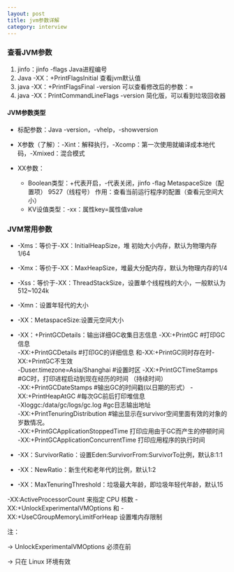 ```yaml
---
layout: post
title: jvm参数详解
category: interview
---
```


### 查看JVM参数

1. jinfo：jinfo -flags Java进程编号
2. Java -XX：+PrintFlagsInitial                查看jvm默认值
3. java -XX：+PrintFlagsFinal  -version 可以查看修改后的参数：=
4. java -XX：PrintCommandLineFlags -version 简化版，可以看到垃圾回收器

#### JVM参数类型

- 标配参数：Java -version，-vhelp，-showversion

- X参数（了解）：-Xint：解释执行，-Xcomp：第一次使用就编译成本地代码，-Xmixed：混合模式

- XX参数：
  - Boolean类型：+代表开启，-代表关闭，jinfo -flag MetaspaceSize（配置项） 9527（线程号） 作用：查看当前运行程序的配置（查看元空间大小）
  - KV设值类型：-xx：属性key=属性值value
  
###  JVM常用参数

- -Xms：等价于-XX：InitialHeapSize，堆 初始大小内存，默认为物理内存1/64
- -Xmx：等价于-XX：MaxHeapSize，堆最大分配内存，默认为物理内存的1/4
- -Xss：等价于-XX：ThreadStackSize，设置单个线程栈的大小，一般默认为512~1024k
- -Xmn：设置年轻代的大小
- -XX：MetaspaceSize:设置元空间大小

- -XX：+PrintGCDetails：输出详细GC收集日志信息
-XX:+PrintGC #打印GC信息      
-XX:+PrintGCDetails    #打印GC的详细信息 和-XX:+PrintGC同时存在时-XX:+PrintGC不生效   
-Duser.timezone=Asia/Shanghai #设置时区 
-XX:+PrintGCTimeStamps  #GC时，打印进程启动到现在经历的时间 （持续时间）    
-XX:+PrintGCDateStamps    #输出GC的时间戳(以日期的形式）
-XX:+PrintHeapAtGC #每次GC前后打印堆信息   
-Xloggc:/data/gc/logs/gc.log #gc日志输出地址     
-XX:+PrintTenuringDistribution #输出显示在survivor空间里面有效的对象的岁数情况。     
-XX:+PrintGCApplicationStoppedTime 打印应用由于GC而产生的停顿时间
-XX:+PrintGCApplicationConcurrentTime 打印应用程序的执行时间

- -XX：SurvivorRatio：设置Eden:SurvivorFrom:SurvivorTo比例，默认8:1:1
- -XX：NewRatio：新生代和老年代的比例，默认1:2
- -XX：MaxTenuringThreshold：垃圾最大年龄，即垃圾年轻代年龄，默认15

 -XX:ActiveProcessorCount 来指定 CPU 核数
 -XX:+UnlockExperimentalVMOptions 和 -XX:+UseCGroupMemoryLimitForHeap 设置堆内存限制
 
 注：
 
 -> UnlockExperimentalVMOptions 必须在前
 
 -> 只在 Linux 环境有效